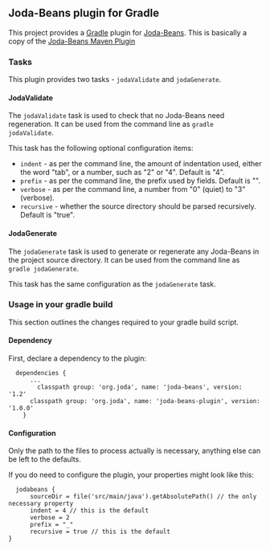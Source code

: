 Joda-Beans plugin for Gradle
----------------------------

This project provides a [Gradle](https://www.gradle.org/) plugin
for [Joda-Beans](https://github.com/JodaOrg/joda-beans).
This is basically a copy of the [Joda-Beans Maven Plugin](https://github.com/JodaOrg/joda-beans-maven-plugin)


### Tasks

This plugin provides two tasks - `jodaValidate` and `jodaGenerate`.

#### JodaValidate

The `jodaValidate` task is used to check that no Joda-Beans need regeneration.
It can be used from the command line as `gradle jodaValidate`.

This task has the following optional configuration items:
- `indent` - as per the command line, the amount of indentation used,
either the word "tab", or a number, such as "2" or "4". Default is "4".
- `prefix` - as per the command line, the prefix used by fields. Default is "".
- `verbose` - as per the command line, a number from "0" (quiet) to "3" (verbose).
- `recursive` - whether the source directory should be parsed recursively. Default is "true".

#### JodaGenerate

The `jodaGenerate` task is used to generate or regenerate any Joda-Beans in the project source directory.
It can be used from the command line as `gradle jodaGenerate`.

This task has the same configuration as the `jodaGenerate` task.

### Usage in your gradle build

This section outlines the changes required to your gradle build script.


#### Dependency

First, declare a dependency to the plugin:

```
  dependencies {
      ...
    	classpath group: 'org.joda', name: 'joda-beans', version: '1.2'
      classpath group: 'org.joda', name: 'joda-beans-plugin', version: '1.0.0'
    }
```


#### Configuration

Only the path to the files to process actually is necessary, anything else can be left to
the defaults.

If you do need to configure the plugin, your properties might look like this:

```
  jodabeans {
	  sourceDir = file('src/main/java').getAbsolutePath() // the only necessary property
	  indent = 4 // this is the default
	  verbose = 2
	  prefix = "_"
	  recursive = true // this is the default
}
```
